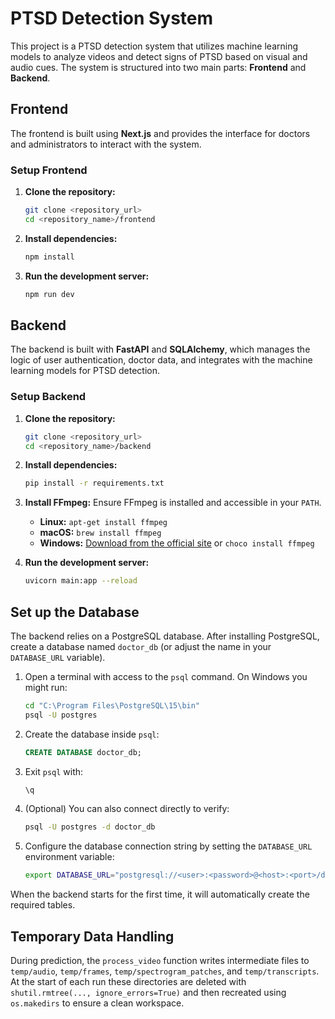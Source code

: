 # PTSD Detection System

This project is a PTSD detection system that utilizes machine learning models to analyze videos and detect signs of PTSD based on visual and audio cues. The system is structured into two main parts: **Frontend** and **Backend**.

## Frontend

The frontend is built using **Next.js** and provides the interface for doctors and administrators to interact with the system. 

### Setup Frontend

1. **Clone the repository:**
   ```bash
   git clone <repository_url>
   cd <repository_name>/frontend
   ```

2. **Install dependencies:**
   ```bash
   npm install
   ```

3. **Run the development server:**
   ```bash
   npm run dev
   ```

## Backend

The backend is built with **FastAPI** and **SQLAlchemy**, which manages the logic of user authentication, doctor data, and integrates with the machine learning models for PTSD detection.

### Setup Backend

1. **Clone the repository:**
   ```bash
   git clone <repository_url>
   cd <repository_name>/backend
   ```

2. **Install dependencies:**
   ```bash
   pip install -r requirements.txt
   ```

3. **Install FFmpeg:** Ensure FFmpeg is installed and accessible in your `PATH`.
   - **Linux:** `apt-get install ffmpeg`
   - **macOS:** `brew install ffmpeg`
   - **Windows:** [Download from the official site](https://ffmpeg.org/download.html) or `choco install ffmpeg`

4. **Run the development server:**
   ```bash
   uvicorn main:app --reload
   ```

## Set up the Database

The backend relies on a PostgreSQL database. After installing PostgreSQL, create a database named `doctor_db` (or adjust the name in your `DATABASE_URL` variable).

1. Open a terminal with access to the `psql` command. On Windows you might run:
   ```bash
   cd "C:\Program Files\PostgreSQL\15\bin"
   psql -U postgres
   ```

2. Create the database inside `psql`:
   ```sql
   CREATE DATABASE doctor_db;
   ```

3. Exit `psql` with:
   ```bash
   \q
   ```

4. (Optional) You can also connect directly to verify:
   ```bash
   psql -U postgres -d doctor_db
   ```

5. Configure the database connection string by setting the
   `DATABASE_URL` environment variable:
   ```bash
   export DATABASE_URL="postgresql://<user>:<password>@<host>:<port>/doctor_db"
   ```

When the backend starts for the first time, it will automatically create the required tables.

## Temporary Data Handling

During prediction, the `process_video` function writes intermediate files to
`temp/audio`, `temp/frames`, `temp/spectrogram_patches`, and `temp/transcripts`.
At the start of each run these directories are deleted with
`shutil.rmtree(..., ignore_errors=True)` and then recreated using
`os.makedirs` to ensure a clean workspace.
